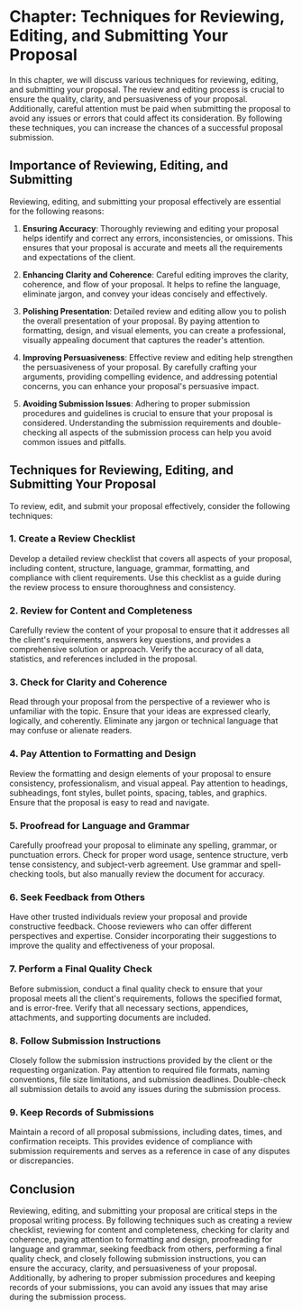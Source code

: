 Chapter: Techniques for Reviewing, Editing, and Submitting Your Proposal
========================================================================

In this chapter, we will discuss various techniques for reviewing, editing, and submitting your proposal. The review and editing process is crucial to ensure the quality, clarity, and persuasiveness of your proposal. Additionally, careful attention must be paid when submitting the proposal to avoid any issues or errors that could affect its consideration. By following these techniques, you can increase the chances of a successful proposal submission.

Importance of Reviewing, Editing, and Submitting
------------------------------------------------

Reviewing, editing, and submitting your proposal effectively are essential for the following reasons:

1. **Ensuring Accuracy**: Thoroughly reviewing and editing your proposal helps identify and correct any errors, inconsistencies, or omissions. This ensures that your proposal is accurate and meets all the requirements and expectations of the client.

2. **Enhancing Clarity and Coherence**: Careful editing improves the clarity, coherence, and flow of your proposal. It helps to refine the language, eliminate jargon, and convey your ideas concisely and effectively.

3. **Polishing Presentation**: Detailed review and editing allow you to polish the overall presentation of your proposal. By paying attention to formatting, design, and visual elements, you can create a professional, visually appealing document that captures the reader's attention.

4. **Improving Persuasiveness**: Effective review and editing help strengthen the persuasiveness of your proposal. By carefully crafting your arguments, providing compelling evidence, and addressing potential concerns, you can enhance your proposal's persuasive impact.

5. **Avoiding Submission Issues**: Adhering to proper submission procedures and guidelines is crucial to ensure that your proposal is considered. Understanding the submission requirements and double-checking all aspects of the submission process can help you avoid common issues and pitfalls.

Techniques for Reviewing, Editing, and Submitting Your Proposal
---------------------------------------------------------------

To review, edit, and submit your proposal effectively, consider the following techniques:

### 1. **Create a Review Checklist**

Develop a detailed review checklist that covers all aspects of your proposal, including content, structure, language, grammar, formatting, and compliance with client requirements. Use this checklist as a guide during the review process to ensure thoroughness and consistency.

### 2. **Review for Content and Completeness**

Carefully review the content of your proposal to ensure that it addresses all the client's requirements, answers key questions, and provides a comprehensive solution or approach. Verify the accuracy of all data, statistics, and references included in the proposal.

### 3. **Check for Clarity and Coherence**

Read through your proposal from the perspective of a reviewer who is unfamiliar with the topic. Ensure that your ideas are expressed clearly, logically, and coherently. Eliminate any jargon or technical language that may confuse or alienate readers.

### 4. **Pay Attention to Formatting and Design**

Review the formatting and design elements of your proposal to ensure consistency, professionalism, and visual appeal. Pay attention to headings, subheadings, font styles, bullet points, spacing, tables, and graphics. Ensure that the proposal is easy to read and navigate.

### 5. **Proofread for Language and Grammar**

Carefully proofread your proposal to eliminate any spelling, grammar, or punctuation errors. Check for proper word usage, sentence structure, verb tense consistency, and subject-verb agreement. Use grammar and spell-checking tools, but also manually review the document for accuracy.

### 6. **Seek Feedback from Others**

Have other trusted individuals review your proposal and provide constructive feedback. Choose reviewers who can offer different perspectives and expertise. Consider incorporating their suggestions to improve the quality and effectiveness of your proposal.

### 7. **Perform a Final Quality Check**

Before submission, conduct a final quality check to ensure that your proposal meets all the client's requirements, follows the specified format, and is error-free. Verify that all necessary sections, appendices, attachments, and supporting documents are included.

### 8. **Follow Submission Instructions**

Closely follow the submission instructions provided by the client or the requesting organization. Pay attention to required file formats, naming conventions, file size limitations, and submission deadlines. Double-check all submission details to avoid any issues during the submission process.

### 9. **Keep Records of Submissions**

Maintain a record of all proposal submissions, including dates, times, and confirmation receipts. This provides evidence of compliance with submission requirements and serves as a reference in case of any disputes or discrepancies.

Conclusion
----------

Reviewing, editing, and submitting your proposal are critical steps in the proposal writing process. By following techniques such as creating a review checklist, reviewing for content and completeness, checking for clarity and coherence, paying attention to formatting and design, proofreading for language and grammar, seeking feedback from others, performing a final quality check, and closely following submission instructions, you can ensure the accuracy, clarity, and persuasiveness of your proposal. Additionally, by adhering to proper submission procedures and keeping records of your submissions, you can avoid any issues that may arise during the submission process.
